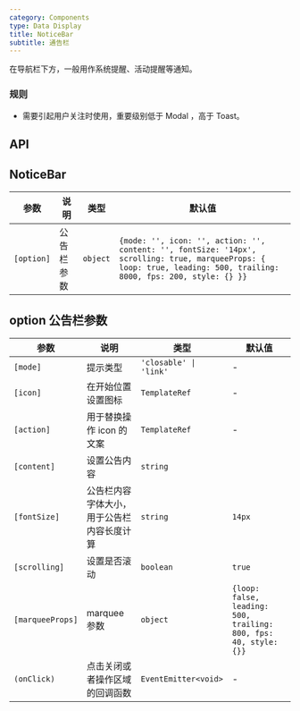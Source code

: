 ```yaml
---
category: Components
type: Data Display
title: NoticeBar
subtitle: 通告栏
---
```


在导航栏下方，一般用作系统提醒、活动提醒等通知。

### 规则
- 需要引起用户关注时使用，重要级别低于 Modal ，高于 Toast。

## API

## NoticeBar
| 参数 | 说明 | 类型 | 默认值 |
|----|-----|------|------|
| `[option]` | 公告栏参数 | `object` | `{mode: '', icon: '', action: '', content: '', fontSize: '14px', scrolling: true, marqueeProps: { loop: true, leading: 500, trailing: 8000, fps: 200, style: {} }}` |

## option 公告栏参数
| 参数 | 说明 | 类型 | 默认值 |
|----|-----|------|------|
| `[mode]` | 提示类型 | `'closable' \| 'link'` | - |
| `[icon]` | 在开始位置设置图标 | `TemplateRef` | - |
| `[action]` | 用于替换操作 icon 的文案 | `TemplateRef` | - |
| `[content]` | 设置公告内容 | `string`| |
| `[fontSize]`| 公告栏内容字体大小，用于公告栏内容长度计算 | `string` | `14px` |
| `[scrolling]`| 设置是否滚动 | `boolean` | `true` |
| `[marqueeProps]` | marquee 参数 | `object` | `{loop: false, leading: 500, trailing: 800, fps: 40, style: {}}` |
| `(onClick)` | 点击关闭或者操作区域的回调函数 | `EventEmitter<void>` | - |
